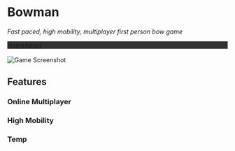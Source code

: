 # Bowman
<i>Fast paced, high mobility, multiplayer first person bow game</i>
<ul style="  list-style-type: none;margin: 0;padding: 0;overflow: hidden;background-color: #333;">
  <li style="display:inline;float: left;"><a class="display:block;color:white;text-align:center;padding:14px 25px;text-decoration:none;" href="/Bowman">Home</a></li>
  <li style="display:inline;float: left;"><a class="display:block;color:white;text-align:center;padding:14px 25px;text-decoration:none;" href="/Bowman/about">About</a></li>
</ul>
<br>
<img src="https://i.imgur.com/bnQY9Iq.png" alt="Game Screenshot" align="middle">

<h2>Features</h2>

<h3>Online Multiplayer</h3>

<h3>High Mobility</h3>

<h3>Temp</h3>
